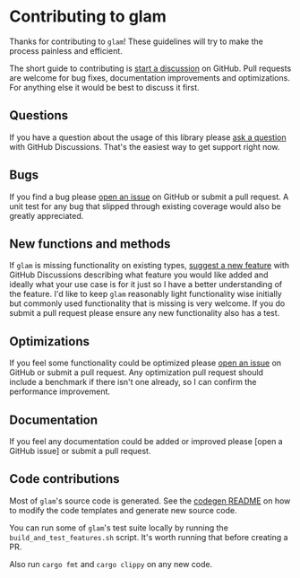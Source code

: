 # Contributing to glam

Thanks for contributing to `glam`! These guidelines will try to make the
process painless and efficient.

The short guide to contributing is [start a discussion] on GitHub.  Pull
requests are welcome for bug fixes, documentation improvements and
optimizations. For anything else it would be best to discuss it first.

## Questions

If you have a question about the usage of this library please [ask a question]
with GitHub Discussions. That's the easiest way to get support right now.

## Bugs

If you find a bug please [open an issue] on GitHub or submit a pull request. A
unit test for any bug that slipped through existing coverage would also be
greatly appreciated.

## New functions and methods

If `glam` is missing functionality on existing types, [suggest a new feature]
with GitHub Discussions describing what feature you would like added and
ideally what your use case is for it just so I have a better understanding of
the feature. I'd like to keep `glam` reasonably light functionality wise
initially but commonly used functionality that is missing is very welcome. If
you do submit a pull request please ensure any new functionality also has a
test.

## Optimizations

If you feel some functionality could be optimized please [open an issue] on
GitHub or submit a pull request. Any optimization pull request should include a
benchmark if there isn't one already, so I can confirm the performance
improvement.

## Documentation

If you feel any documentation could be added or improved please
[open a GitHub issue] or submit a pull request.

## Code contributions

Most of `glam`'s source code is generated. See the [codegen README] on how
to modify the code templates and generate new source code.

You can run some of `glam`'s test suite locally by running the
`build_and_test_features.sh` script. It's worth running that before creating a
PR.

Also run `cargo fmt` and `cargo clippy` on any new code.

[start a discussion]: https://github.com/bitshifter/glam-rs/discussions/new
[open an issue]: https://GitHub.com/bitshifter/glam-rs/issues/new
[ask a question]: https://github.com/bitshifter/glam-rs/discussions/new?category=q-a
[suggest a new feature]: https://github.com/bitshifter/glam-rs/discussions/new?category=ideas
[codegen README]: https://github.com/bitshifter/glam-codegen/blob/main/README.md
